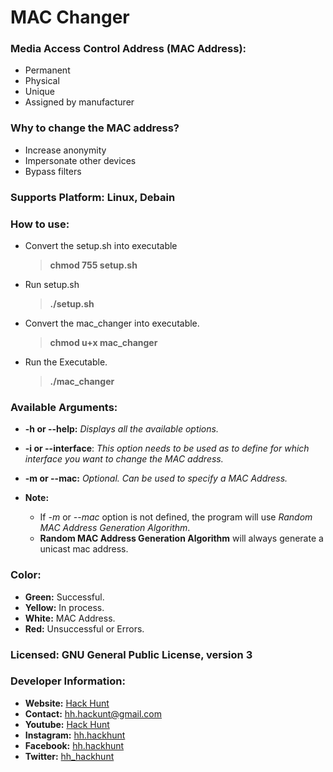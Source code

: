 # MAC Changer 

### Media Access Control Address (MAC Address):
 - Permanent
 - Physical
 - Unique
 - Assigned by manufacturer

### Why to change the MAC address?
- Increase anonymity
- Impersonate other devices
- Bypass filters

### Supports Platform: Linux, Debain

### How to use:
- Convert the setup.sh into executable
	> **chmod 755 setup.sh**
- Run setup.sh
	> **./setup.sh**

- Convert the mac_changer into executable.
    > **chmod u+x mac_changer**
- Run the Executable.
    > **./mac_changer** 

### Available Arguments:
- **-h or --help:** *Displays all the available options.*
- **-i or --interface**: *This option needs to be used as to 
define for which interface you want to change the MAC address.*
- **-m or --mac:** *Optional. Can be used to specify a MAC Address.*

- **Note:** 
    - If *-m* or *--mac* option is not defined, the program will use 
    *Random MAC Address Generation Algorithm*. 
    - **Random MAC Address Generation Algorithm** will always generate a unicast mac address.

### Color:
- **Green:** Successful.
- **Yellow:** In process.
- **White:** MAC Address.
- **Red:** Unsuccessful or Errors. 

### Licensed: GNU General Public License, version 3

### Developer Information:
- **Website:** [Hack Hunt](https://hack-hunt.blogspot.com/)
- **Contact:** hh.hackunt@gmail.com
- **Youtube:** [Hack Hunt](https://youtube.com/hackhunt) 
- **Instagram:** [hh.hackhunt](https://www.instagram.com/hh.hackhunt/)
- **Facebook:** [hh.hackhunt](https://www.facebook.com/hh.hackhunt/)
- **Twitter:** [hh_hackhunt](https://twitter.com/hh_hackhunt/)
